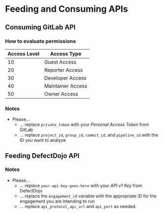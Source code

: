 # Feeding and Consuming APIs

## Consuming GitLab API

### How to evaluate permissions

|Access Level|Access Type|
|-|-|
|10|Guest Access|
|20|Reporter Access|
|30|Developer Access|
|40|Maintainer Access|
|50|Owner Access|

### Notes

* Please...
    * ... replace `private_token` with your *Personal Access Token* from GitLab
    * ... replace `project_id`, `group_id`, `commit_id`, and `pipeline_id` with the ID you want to analyze

## Feeding DefectDojo API

### Notes

* Please...
    * ... replace `your-api-key-goes-here` with your *API v1 Key* from DefectDojo
    * ... replace the `engagement_id` variable with the appropriate ID for the engagement you are intending to run
    * ... replace `api_protocol`, `api_url` and `api_port` as needed.